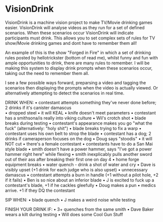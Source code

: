 # VisionDrink
VisionDrink is a machine vision project to make TV/Movie drinking games easier. VisionDrink will analyse videos as they run for a set of defined scenarios. When these scenarios occur VisionDrink will indicate participants must drink. This allows you to set complex sets of rules for TV show/Movie drinking games and dont have to remember them all!

An example of this is the show "Forged in Fire" in which a set of drinking rules posted by hellotrickster (bottom of read me), whilst funny and fun with ample opportunities to drink, there are many rules to remember. 
I will be making this system to display drink prompts when these scenarios occur, taking out the need to remember them all.

I see a few possible ways forward, preparsing a video and tagging the scenarios then displaying the prompts when the video is actually viewed. Or alternatively attempting to detect the scenarios in real time.


DRINK WHEN:
• contestant attempts something they've never done before; 2 drinks if it's canister damascus   
• dropped steel
• it will KEAL
• knife doesn't meet parameters
• contestant has a smithsona/is really into viking culture
• Wil's crotch shot
• blade breaks during testing
• contestant's appearance makes you go "what the fuck" (alternatively: "holy shit")
• blade breaks trying to fix a warp
• contestant uses his own belt to strop the blade
• contestant has a dog; 2 drinks if cameraperson focuses on the dog
• Doug says "stoodis"
• it will NOT cut
• there's a female contestant
• contestants have to do a San Mai style blade
• smith doesn't have a power hammer, says "I've got a power hammer right here" while flexing
• smith inexplicably pulls another sword out of their ass after breaking their first one on day 4
• home forge equipment breaks
• water quench - drink a shot of water and cry
• Dave is visibly upset (+1 drink for each judge who is also upset)
• unnecessary damascus
• contestant attempts a burn in handle (+1 without a pilot hole, +2 if it fails)
• Ben is so nice about an inferior blade
• J is excited to fuck up a contestant's blade, +1 if he cackles gleefully
• Doug makes a pun
• medics arrive. +1 if they DQ the contestant

SIP WHEN:
• blade quench
• J makes a weird noise while testing

FINISH YOUR DRINK IF:
• 3+ quenches from the same smith
• Dave Baker wears a kilt during testing
• Will does some Cool Gun Stuff
